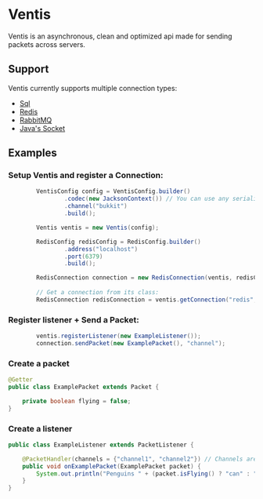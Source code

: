 # Ventis
Ventis is an asynchronous, clean and optimized api made for sending packets across servers.

## Support
Ventis currently supports multiple connection types:

- [Sql](https://www.mysql.com/)
- [Redis](https://redis.io/)
- [RabbitMQ](https://www.rabbitmq.com/)
- [Java's Socket](https://docs.oracle.com/javase/7/docs/api/java/net/Socket.html)

## Examples

### Setup Ventis and register a Connection:
```java
        VentisConfig config = VentisConfig.builder()
                .codec(new JacksonContext()) // You can use any serializer, even create your own!
                .channel("bukkit")
                .build();

        Ventis ventis = new Ventis(config);

        RedisConfig redisConfig = RedisConfig.builder()
                .address("localhost")
                .port(6379)
                .build();

        RedisConnection connection = new RedisConnection(ventis, redisConfig);
        
        // Get a connection from its class:
        RedisConnection redisConnection = ventis.getConnection("redis", RedisConnection.class); 
```

### Register listener + Send a Packet:
```java
        ventis.registerListener(new ExampleListener());
        connection.sendPacket(new ExamplePacket(), "channel");
```

### Create a packet
```java
@Getter
public class ExamplePacket extends Packet {

    private boolean flying = false;
}
```

### Create a listener
```java
public class ExampleListener extends PacketListener {

    @PacketHandler(channels = {"channel1", "channel2"}) // Channels are optional.
    public void onExamplePacket(ExamplePacket packet) {
        System.out.println("Penguins " + (packet.isFlying() ? "can" : "cant") + " fly.");
    }
}
```



